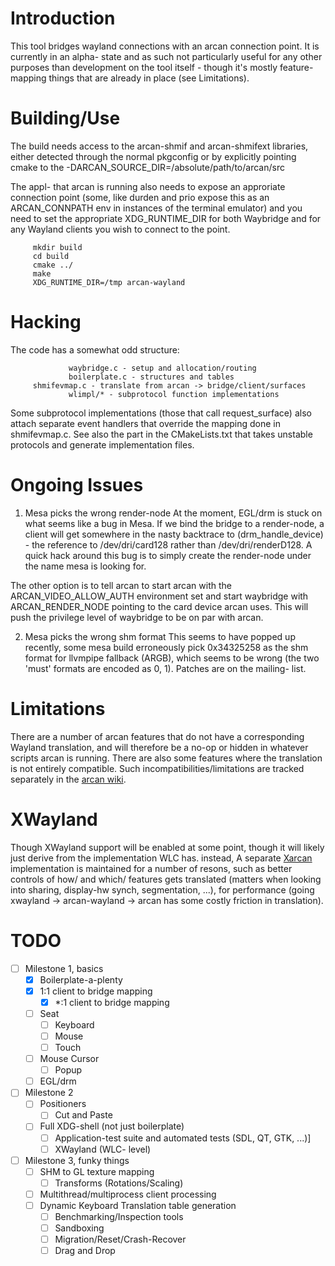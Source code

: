 Introduction
====
This tool bridges wayland connections with an arcan connection point. It is
currently in an alpha- state and as such not particularly useful for any other
purposes than development on the tool itself - though it's mostly feature-
mapping things that are already in place (see Limitations).

Building/Use
====
The build needs access to the arcan-shmif and arcan-shmifext libraries,
either detected through the normal pkgconfig or by explicitly pointing
cmake to the -DARCAN\_SOURCE\_DIR=/absolute/path/to/arcan/src

The appl- that arcan is running also needs to expose an approriate connection
point (some, like durden and prio expose this as an ARCAN\_CONNPATH env in
instances of the terminal emulator) and you need to set the appropriate
XDG\_RUNTIME\_DIR for both Waybridge and for any Wayland clients you wish to
connect to the point.

         mkdir build
         cd build
         cmake ../
         make
         XDG_RUNTIME_DIR=/tmp arcan-wayland

Hacking
====
The code has a somewhat odd structure:

				 waybridge.c - setup and allocation/routing
				 boilerplate.c - structures and tables
         shmifevmap.c - translate from arcan -> bridge/client/surfaces
				 wlimpl/* - subprotocol function implementations

Some subprotocol implementations (those that call request\_surface)
also attach separate event handlers that override the mapping done in
shmifevmap.c. See also the part in the CMakeLists.txt that takes unstable
protocols and generate implementation files.

Ongoing Issues
====
1. Mesa picks the wrong render-node
At the moment, EGL/drm is stuck on what seems like a bug in Mesa. If we bind
the bridge to a render-node, a client will get somewhere in the nasty backtrace
to (drm\_handle\_device) - the reference to /dev/dri/card128 rather than
/dev/dri/renderD128. A quick hack around this bug is to simply create the
render-node under the name mesa is looking for.

The other option is to tell arcan to start arcan with the
ARCAN\_VIDEO\_ALLOW\_AUTH environment set and start waybridge with
ARCAN\_RENDER\_NODE pointing to the card device arcan uses. This will push the
privilege level of waybridge to be on par with arcan.

2. Mesa picks the wrong shm format
This seems to have popped up recently, some mesa build erroneously pick
0x34325258 as the shm format for llvmpipe fallback (ARGB), which seems to be
wrong (the two 'must' formats are encoded as 0, 1). Patches are on the mailing-
list.

Limitations
====
There are a number of arcan features that do not have a corresponding
Wayland translation, and will therefore be a no-op or hidden in whatever
scripts arcan is running. There are also some features where the translation
is not entirely compatible. Such incompatibilities/limitations are tracked
separately in the [arcan wiki](https://github.com/letoram/arcan/wiki/wayland).

XWayland
====
Though XWayland support will be enabled at some point, though it will likely
just derive from the implementation WLC has. instead, A separate
[Xarcan](https://github.com/letoram/xarcan) implementation is maintained for a
number of resons, such as better controls of how/ and which/ features gets
translated (matters when looking into sharing, display-hw synch, segmentation,
...), for performance (going xwayland -> arcan-wayland -> arcan has some costly
friction in translation).

TODO
====
- [ ] Milestone 1, basics
  - [x] Boilerplate-a-plenty
  - [x] 1:1 client to bridge mapping
    - [x] \*:1 client to bridge mapping
  - [ ] Seat
    - [ ] Keyboard
    - [ ] Mouse
    - [ ] Touch
  - [ ] Mouse Cursor
	- [ ] Popup
  - [ ] EGL/drm
- [ ] Milestone 2
    - [ ] Positioners
		- [ ] Cut and Paste
    - [ ] Full XDG-shell (not just boilerplate)
		- [ ] Application-test suite and automated tests (SDL, QT, GTK, ...)]
		- [ ] XWayland (WLC- level)
- [ ] Milestone 3, funky things
  - [ ] SHM to GL texture mapping
	- [ ] Transforms (Rotations/Scaling)
  - [ ] Multithread/multiprocess client processing
  - [ ] Dynamic Keyboard Translation table generation
	- [ ] Benchmarking/Inspection tools
	- [ ] Sandboxing
	- [ ] Migration/Reset/Crash-Recover
	- [ ] Drag and Drop
